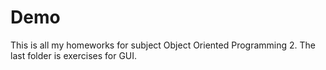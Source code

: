 # Demo

This is all my homeworks for subject Object Oriented Programming 2. The last folder is exercises for GUI.
